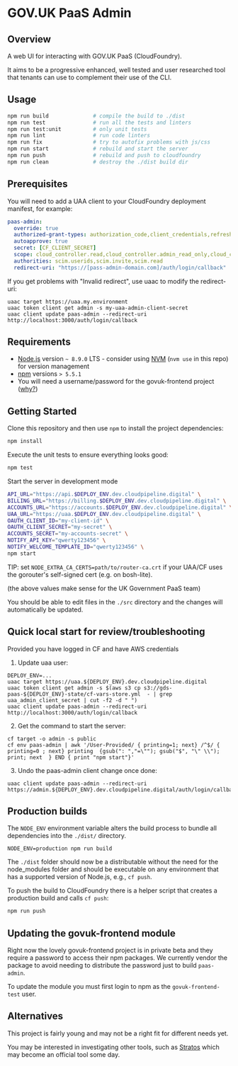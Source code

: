 # GOV.UK PaaS Admin

## Overview

A web UI for interacting with GOV.UK PaaS (CloudFoundry).

It aims to be a progressive enhanced, well tested and user researched tool that
tenants can use to complement their use of the CLI.

## Usage

```sh
npm run build              # compile the build to ./dist
npm run test               # run all the tests and linters
npm run test:unit          # only unit tests
npm run lint               # run code linters
npm run fix                # try to autofix problems with js/css
npm run start              # rebuild and start the server
npm run push               # rebuild and push to cloudfoundry
npm run clean              # destroy the ./dist build dir
```

## Prerequisites

You will need to add a UAA client to your CloudFoundry deployment manifest, for example:

```yaml
paas-admin:
  override: true
  authorized-grant-types: authorization_code,client_credentials,refresh_token
  autoapprove: true
  secret: [CF_CLIENT_SECRET]
  scope: cloud_controller.read,cloud_controller.admin_read_only,cloud_controller.global_auditor,cloud_controller.write,scim.me,openid,profile,uaa.user,cloud_controller.admincloud_controller.read,cloud_controller.admin_read_only,cloud_controller.global_auditor,cloud_controller.write,scim.me,openid,profile,uaa.user,cloud_controller.admin
  authorities: scim.userids,scim.invite,scim.read
  redirect-uri: "https://[pass-admin-domain.com]/auth/login/callback"
```

If you get problems with "Invalid redirect", use uaac to modify the
redirect-uri:

```
uaac target https://uaa.my.environment
uaac token client get admin -s my-uaa-admin-client-secret
uaac client update paas-admin --redirect-uri http://localhost:3000/auth/login/callback
```

## Requirements

* [Node.js](https://nodejs.org/en/) version `~ 8.9.0` LTS - consider using
  [NVM](https://github.com/creationix/nvm) (`nvm use` in this repo) for version
management
* [npm](https://www.npmjs.com/) versions `> 5.5.1`
* You will need a username/password for the govuk-frontend project ([why?](#updating-the-govuk-frontend-module))

## Getting Started

Clone this repository and then use `npm` to install the project dependencies:

```sh
npm install
```

Execute the unit tests to ensure everything looks good:

```sh
npm test
```

Start the server in development mode

```sh
API_URL="https://api.$DEPLOY_ENV.dev.cloudpipeline.digital" \
BILLING_URL="https://billing.$DEPLOY_ENV.dev.cloudpipeline.digital" \
ACCOUNTS_URL="https://accounts.$DEPLOY_ENV.dev.cloudpipeline.digital" \
UAA_URL="https://uaa.$DEPLOY_ENV.dev.cloudpipeline.digital" \
OAUTH_CLIENT_ID="my-client-id" \
OAUTH_CLIENT_SECRET="my-secret" \
ACCOUNTS_SECRET="my-accounts-secret" \
NOTIFY_API_KEY="qwerty123456" \
NOTIFY_WELCOME_TEMPLATE_ID="qwerty123456" \
npm start
```

TIP: set `NODE_EXTRA_CA_CERTS=path/to/router-ca.crt` if your UAA/CF uses the
gorouter's self-signed cert (e.g. on bosh-lite).

(the above values make sense for the UK Government PaaS team)

You should be able to edit files in the `./src` directory and the changes will
automatically be updated.

## Quick local start for review/troubleshooting

Provided you have logged in CF and have AWS credentials

1. Update uaa user:

```
DEPLOY_ENV=...
uaac target https://uaa.${DEPLOY_ENV}.dev.cloudpipeline.digital
uaac token client get admin -s $(aws s3 cp s3://gds-paas-${DEPLOY_ENV}-state/cf-vars-store.yml  - | grep uaa_admin_client_secret | cut -f2 -d " ")
uaac client update paas-admin --redirect-uri http://localhost:3000/auth/login/callback
```

2. Get the command to start the server:

```
cf target -o admin -s public
cf env paas-admin | awk '/User-Provided/ { printing=1; next} /^$/ { printing=0 ; next} printing  {gsub(": ","=\""); gsub("$", "\" \\"); print; next  } END { print "npm start"}'

```

3. Undo the paas-admin client change once done:


```
uaac client update paas-admin --redirect-uri https://admin.${DEPLOY_ENV}.dev.cloudpipeline.digital/auth/login/callback
```


## Production builds

The `NODE_ENV` environment variable alters the build process to bundle all
dependencies into the `./dist/` directory.

```
NODE_ENV=production npm run build
```

The `./dist` folder should now be a distributable without the need for the
node_modules folder and should be executable on any environment that has a
supported version of Node.js, e.g., `cf push`.

To push the build to CloudFoundry there is a helper script that creates a
production build and calls `cf push`:

```sh
npm run push
```

## Updating the govuk-frontend module

Right now the lovely govuk-frontend project is in private beta and they require
a password to access their npm packages. We currently vendor the package to
avoid needing to distribute the password just to build `paas-admin`.

To update the module you must first login to npm as the `govuk-frontend-test`
user.

## Alternatives

This project is fairly young and may not be a right fit for different needs yet.

You may be interested in investigating other tools, such as
[Stratos](https://github.com/cloudfoundry-incubator/stratos) which may become
an official tool some day.

